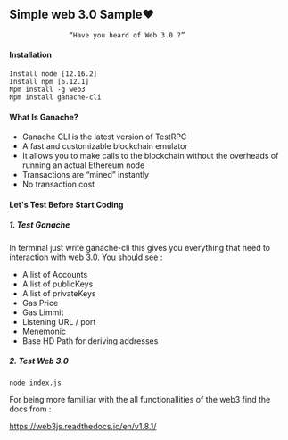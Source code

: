 ## Simple web 3.0 Sample❤️

                   “Have you heard of Web 3.0 ?”

#### Installation
```
Install node [12.16.2]
Install npm [6.12.1]
Npm install -g web3
Npm install ganache-cli
```

#### What Is Ganache?

* Ganache CLI is the latest version of TestRPC                                             
* A fast and customizable blockchain emulator                                            
* It allows you to make calls to the blockchain without the overheads of running an actual Ethereum node                                        
* Transactions are “mined” instantly
* No transaction cost


#### Let's Test Before Start Coding

##### 1. Test Ganache
In terminal just write ganache-cli this gives you everything that need to interaction with web 3.0. You should see :

* A list of Accounts
* A list of publicKeys
* A list of privateKeys
* Gas Price
* Gas Limmit
* Listening URL / port
* Menemonic
* Base HD Path for deriving addresses

##### 2. Test Web 3.0
```
node index.js
```

For being more familliar with the all functionallities of the web3 find the docs from :

https://web3js.readthedocs.io/en/v1.8.1/
